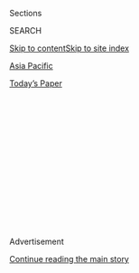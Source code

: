 <div id="app">

<div>

<div>

<div>

<div class="NYTAppHideMasthead css-1q2w90k e1suatyy0">

<div class="section css-ui9rw0 e1suatyy2">

<div class="css-eph4ug er09x8g0">

<div class="css-6n7j50">

</div>

<span class="css-1dv1kvn">Sections</span>

<div class="css-10488qs">

<span class="css-1dv1kvn">SEARCH</span>

</div>

[Skip to content](#site-content)[Skip to site index](#site-index)

</div>

<div id="masthead-section-label" class="css-1wr3we4 eaxe0e00">

[Asia
Pacific](https://www.nytimes3xbfgragh.onion/section/world/asia)

</div>

<div class="css-10698na e1huz5gh0">

</div>

</div>

<div id="masthead-bar-one" class="section hasLinks css-15hmgas e1csuq9d3">

<div class="css-uqyvli e1csuq9d0">

</div>

<div class="css-1uqjmks e1csuq9d1">

</div>

<div class="css-9e9ivx">

[](https://myaccount.nytimes3xbfgragh.onion/auth/login?response_type=cookie&client_id=vi)

</div>

<div class="css-1bvtpon e1csuq9d2">

[Today’s
Paper](https://www.nytimes3xbfgragh.onion/section/todayspaper)

</div>

</div>

</div>

</div>

<div data-aria-hidden="false">

<div id="site-content" data-role="main">

<div>

<div class="css-1aor85t" style="opacity:0.000000001;z-index:-1;visibility:hidden">

<div class="css-1hqnpie">

<div class="css-epjblv">

<span class="css-17xtcya">[Asia
Pacific](/section/world/asia)</span><span class="css-x15j1o">|</span><span class="css-fwqvlz">Prosecutor
Pushes for Indictment of South Korean President in Samsung
Scandal</span>

</div>

<div class="css-k008qs">

<div class="css-1iwv8en">

<span class="css-18z7m18"></span>

<div>

</div>

</div>

<span class="css-1n6z4y">https://nyti.ms/2n59p9q</span>

<div class="css-1705lsu">

<div class="css-4xjgmj">

<div class="css-4skfbu" data-role="toolbar" data-aria-label="Social Media Share buttons, Save button, and Comments Panel with current comment count" data-testid="share-tools">

  - 
  - 
  - 
  - 
    
    <div class="css-6n7j50">
    
    </div>

  - 

</div>

</div>

</div>

</div>

</div>

</div>

<div class="css-13pd83m">

</div>

<div id="top-wrapper" class="css-1sy8kpn">

<div id="top-slug" class="css-l9onyx">

Advertisement

</div>

[Continue reading the main
story](#after-top)

<div class="ad top-wrapper" style="text-align:center;height:100%;display:block;min-height:250px">

<div id="top" class="place-ad" data-position="top" data-size-key="top">

</div>

</div>

<div id="after-top">

</div>

</div>

<div id="sponsor-wrapper" class="css-1hyfx7x">

<div id="sponsor-slug" class="css-19vbshk">

Supported by

</div>

[Continue reading the main
story](#after-sponsor)

<div id="sponsor" class="ad sponsor-wrapper" style="text-align:center;height:100%;display:block">

</div>

<div id="after-sponsor">

</div>

</div>

<div class="css-1vkm6nb ehdk2mb0">

# Prosecutor Pushes for Indictment of South Korean President in Samsung Scandal

</div>

<div class="css-79elbk" data-testid="photoviewer-wrapper">

<div class="css-z3e15g" data-testid="photoviewer-wrapper-hidden">

</div>

<div class="css-1a48zt4 ehw59r15" data-testid="photoviewer-children">

![<span class="css-16f3y1r e13ogyst0" data-aria-hidden="true">The
special prosecutor Park Young-soo, center, said on Monday that President
Park Geun-hye and her confidante, Choi Soon-sil, conspired to collect
$38 million in bribes from
Samsung.</span><span class="css-cnj6d5 e1z0qqy90" itemprop="copyrightHolder"><span class="css-1ly73wi e1tej78p0">Credit...</span><span><span>Kim
Hong-Ji/Reuters</span></span></span>](https://static01.graylady3jvrrxbe.onion/images/2017/03/07/business/07park-2/07park-2-articleInline.jpg?quality=75&auto=webp&disable=upscale)

</div>

</div>

<div class="css-xt80pu e12qa4dv0">

<div class="css-18e8msd">

<div class="css-vp77d3 epjyd6m0">

<div class="css-1baulvz">

By [<span class="css-1baulvz last-byline" itemprop="name">Choe
Sang-Hun</span>](http://www.nytimes3xbfgragh.onion/by/choe-sang-hun)

</div>

</div>

  - March 6,
    2017

  - 
    
    <div class="css-4xjgmj">
    
    <div class="css-d8bdto" data-role="toolbar" data-aria-label="Social Media Share buttons, Save button, and Comments Panel with current comment count" data-testid="share-tools">
    
      - 
      - 
      - 
      - 
        
        <div class="css-6n7j50">
        
        </div>
    
      - 
    
    </div>
    
    </div>

</div>

</div>

<div class="section meteredContent css-1r7ky0e" name="articleBody" itemprop="articleBody">

<div class="css-1fanzo5 StoryBodyCompanionColumn">

<div class="css-53u6y8">

SEOUL, South Korea — A special prosecutor in South Korea asked state
prosecutors on Monday to indict President Park Geun-hye on bribery
charges, saying that Ms. Park and her secretive confidante conspired to
take $38 million in bribes from Samsung, one of the world’s largest
technology companies.

The special prosecutor, Park Young-soo, recommended the indictment as he
announced the results of his team’s 90-day investigation into a
corruption scandal surrounding Ms. Park, who was [impeached by a
parliamentary
vote](https://www.nytimes3xbfgragh.onion/2016/12/09/world/asia/south-korea-president-park-geun-hye-impeached.html)
in December.

The inquiry resulted in the indictments of 30 people, including several
former aides to Ms. Park, on criminal charges, including the abuse of
official power. But the prosecutor could not bring any charge against
Ms. Park because she is protected from indictment while in office.

His mandate now over, Mr. Park said he was leaving the task of indicting
Ms. Park once she is out of office to state prosecutors.

</div>

</div>

<div class="css-1fanzo5 StoryBodyCompanionColumn">

<div class="css-53u6y8">

Ms. Park’s presidential powers have been suspended since the impeachment
vote in December. The Constitutional Court is expected to rule in the
coming weeks on whether she should be reinstated or formally removed
from office. Even if she resumes the presidency, her five-year term ends
in February, after which she can face criminal charges.

On Monday, Ms. Park’s lawyer, Yu Young-ha, rejected the special
prosecutor’s findings, saying his investigation was “politically biased”
and “lacking in fairness.” He called the bribery allegation “an absurd
fiction.”

But on Monday, Mr. Park, the special prosecutor, who is not related to
Ms. Park, said his team found enough evidence that Ms. Park and her
confidante, Choi Soon-sil, conspired to collect bribes from Samsung.

On Feb. 28, he [indicted Lee
Jae-yong](https://www.nytimes3xbfgragh.onion/2017/02/28/world/asia/lee-jae-yong-samsung.html),
the third-generation scion of the family that runs Samsung, on charges
of giving or promising $38 million in bribes to Ms. Park and Ms. Choi.
He also added a bribery charge to the case against Ms. Choi, who is
already on trial.

Mr. Lee offered the bribes in return for political favors from Ms. Park,
most notably government support for a merger of two Samsung affiliates
in 2015 that helped him inherit corporate control of the Samsung
conglomerate from his incapacitated father, Lee Kun-hee, the prosecutor
said.

</div>

</div>

<div class="css-1fanzo5 StoryBodyCompanionColumn">

<div class="css-53u6y8">

Acting on Ms. Park’s order, her aides forced the government-controlled
National Pension Service, a major shareholder at the two Samsung
companies, to vote for the merger, though it was opposed by many
minority shareholders and devalued the pension fund’s own stocks there,
the prosecutor said.

</div>

</div>

<div class="css-79elbk" data-testid="photoviewer-wrapper">

<div class="css-z3e15g" data-testid="photoviewer-wrapper-hidden">

</div>

<div class="css-1a48zt4 ehw59r15" data-testid="photoviewer-children">

![<span class="css-16f3y1r e13ogyst0" data-aria-hidden="true">A protest
against President Park in Seoul on Saturday. The special prosecutor also
said that Ms. Park should face a criminal charge of abusing official
power over a blacklist of
artists.</span><span class="css-cnj6d5 e1z0qqy90" itemprop="copyrightHolder"><span class="css-1ly73wi e1tej78p0">Credit...</span><span>Jung
Ui-Chel/European Pressphoto
Agency</span></span>](https://static01.graylady3jvrrxbe.onion/images/2017/03/07/business/07park-3/07park-3-articleInline.jpg?quality=75&auto=webp&disable=upscale)

</div>

</div>

<div class="css-1fanzo5 StoryBodyCompanionColumn">

<div class="css-53u6y8">

On Monday, Samsung denied the special prosecutor’s findings.

“Samsung has not paid bribes nor made improper requests seeking favors,”
it said in a statement. “Future court proceedings will reveal the
truth.”

On Monday, Mr. Park, the special prosecutor, said that the president
should also face a criminal charge of abusing official power, saying she
conspired with aides [to blacklist thousands of artists, writers and
movie
directors](https://www.nytimes3xbfgragh.onion/2017/01/12/world/asia/south-korea-president-park-blacklist-artists.html)
deemed unfriendly to her government and exclude them from
government-funded support programs.

Ms. Park also fired three senior Culture Ministry officials who had been
reluctant to discriminate against some of the 9,473 names on the list,
the prosecutor said. She demoted and later fired another senior ministry
official who had angered Ms. Choi, her friend, by [investigating
allegations of
corruption](https://www.nytimes3xbfgragh.onion/2016/11/12/world/asia/south-korea-park-geun-hye.html)
involving her family, the prosecutor said.

While blackballing unfriendly artists, Ms. Park’s office ensured that
pro-government civic groups received special favors, he said.

It asked the Federation of Korean Industries, which lobbies on behalf of
Samsung and other big businesses, to provide $5.9 million for those
groups between 2014 and 2016, the special prosecutor said. Some of those
groups, like the right-wing Korea Parent Federation, have held noisy
protests in downtown Seoul calling the critics of Ms. Park “commies.”

</div>

</div>

<div class="css-1fanzo5 StoryBodyCompanionColumn">

<div class="css-53u6y8">

Besides Samsung, scores of other South Korean companies were found to
have made payments to two foundations controlled by Ms. Choi. But on
Monday, the special prosecutor did not recommend further actions against
them, and state prosecutors had earlier said that those companies were
coerced to donate and were not engaged in bribery.

Ms. Park has repeatedly denied any legal wrongdoing, insisting that she
was framed by hostile political forces and that she was not aware of any
criminal conspiracy by Ms. Choi. She said she only let Ms. Choi edit
some of her speeches and run her personal errands.

On Monday, the special prosecutor said Ms. Park and Ms. Choi had 573
phone conversations between April and October last year using cellphones
issued under borrowed names. Of these calls, 127 took place between
September, when Ms. Choi left for Germany, and October, when she
returned home to be arrested.

The prosecutor accused Ms. Park of impeding his investigation. She
refused to be questioned by his investigators and also did not allow
them to search her office. As a result, he said his team could not fully
determine what she was doing at her residence for seven hours in April
2014, when a [ferry loaded with hundreds of schoolchildren
sank](https://www.nytimes3xbfgragh.onion/2014/04/17/world/asia/south-korean-ferry-accident.html),
killing more than 300.

Ms. Park said she was working at the time, getting reports on the
disaster. But she has been [haunted by lurid
rumors](https://www.nytimes3xbfgragh.onion/2015/12/18/world/asia/south-korea-park-geun-hye-defamation-verdict.html),
some of them claiming that she was having a romantic encounter or
undergoing plastic surgery.

On Monday, the prosecutor said a cosmetic surgeon gave Ms. Park at least
five simple face-lifting operations at her residence between 2013 and
2016. Even unlicensed people visited her there to give her nutritional
shots and help her with kinesiotherapy and reiki, a form of traditional
healing. But investigators could not find evidence that such things took
place on the day of the ferry disaster.

</div>

</div>

</div>

<div>

</div>

<div>

</div>

<div>

</div>

<div>

<div id="bottom-wrapper" class="css-1ede5it">

<div id="bottom-slug" class="css-l9onyx">

Advertisement

</div>

[Continue reading the main
story](#after-bottom)

<div id="bottom" class="ad bottom-wrapper" style="text-align:center;height:100%;display:block;min-height:90px">

</div>

<div id="after-bottom">

</div>

</div>

</div>

</div>

</div>

## Site Index

<div>

</div>

## Site Information Navigation

  - [© <span>2020</span> <span>The New York Times
    Company</span>](https://help.nytimes3xbfgragh.onion/hc/en-us/articles/115014792127-Copyright-notice)

<!-- end list -->

  - [NYTCo](https://www.nytco.com/)
  - [Contact
    Us](https://help.nytimes3xbfgragh.onion/hc/en-us/articles/115015385887-Contact-Us)
  - [Work with us](https://www.nytco.com/careers/)
  - [Advertise](https://nytmediakit.com/)
  - [T Brand Studio](http://www.tbrandstudio.com/)
  - [Your Ad
    Choices](https://www.nytimes3xbfgragh.onion/privacy/cookie-policy#how-do-i-manage-trackers)
  - [Privacy](https://www.nytimes3xbfgragh.onion/privacy)
  - [Terms of
    Service](https://help.nytimes3xbfgragh.onion/hc/en-us/articles/115014893428-Terms-of-service)
  - [Terms of
    Sale](https://help.nytimes3xbfgragh.onion/hc/en-us/articles/115014893968-Terms-of-sale)
  - [Site
    Map](https://spiderbites.nytimes3xbfgragh.onion)
  - [Help](https://help.nytimes3xbfgragh.onion/hc/en-us)
  - [Subscriptions](https://www.nytimes3xbfgragh.onion/subscription?campaignId=37WXW)

</div>

</div>

</div>

</div>
